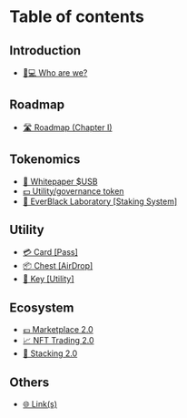 # Table of contents

## Introduction

* [🧑💻 Who are we?](README.md)

## Roadmap

* [🛣 Roadmap (Chapter I)](roadmap/roadmap-chapter-i.md)

## Tokenomics

* [📖 Whitepaper $USB](tokenomics/whitepaper-usdusb.md)
* [💵 Utility/governance token](tokenomics/utility-governance-token.md)
* [📙 EverBlack Laboratory \[Staking System\]](tokenomics/everblack-laboratory-staking-system.md)

## Utility

* [💳 Card \[Pass\]](utility/card-pass.md)
* [📦 Chest \[AirDrop\]](utility/chest-airdrop.md)
* [🔑 Key \[Utility\]](utility/key-utility.md)

## Ecosystem

* [💷 Marketplace 2.0](ecosystem/marketplace-2.0.md)
* [📈 NFT Trading 2.0](ecosystem/nft-trading-2.0.md)
* [🧱 Stacking 2.0](ecosystem/stacking-2.0.md)

## Others

* [🌐 Link(s)](others/link-s.md)
